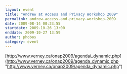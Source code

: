 ```yaml
---
layout: event
title: "Andrew at Access and Privacy Workshop 2009"
permalink: andrew-access-and-privacy-workshop-2009
date: 2009-08-14 00:23:55
startdate: 2009-10-26 13:00
enddate: 2009-10-27 13:59
author: phobos
category: event
---
```


[http://www.verney.ca/onap2009/agenda\_dynamic.php](http://www.verney.ca/onap2009/agenda_dynamic.php "http://www.verney.ca/onap2009/agenda_dynamic.php")
